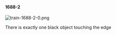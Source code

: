 #### 1688-2
![train-1688-2-0.png](https://github.com/lil-lab/nlvr/raw/master/nlvr/train/images/63/train-1688-2-0.png "train-1688-2-0.png")

There is exactly one black object touching the edge